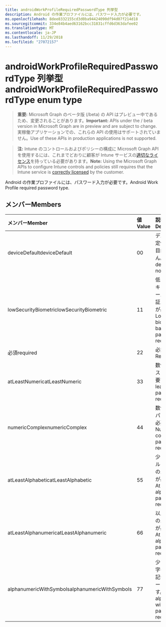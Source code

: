 ```yaml
---
title: androidWorkProfileRequiredPasswordType 列挙型
description: Android の作業プロファイルには、パスワード入力が必要です。
ms.openlocfilehash: 8dee8332155cd3d0ba94424090df94d07f214d18
ms.sourcegitcommit: 334e84b4aed63162bcc31831cffd6d363dafee02
ms.translationtype: MT
ms.contentlocale: ja-JP
ms.lasthandoff: 11/29/2018
ms.locfileid: "27072157"
---
```

# <a name="androidworkprofilerequiredpasswordtype-enum-type"></a><span data-ttu-id="366b7-103">androidWorkProfileRequiredPasswordType 列挙型</span><span class="sxs-lookup"><span data-stu-id="366b7-103">androidWorkProfileRequiredPasswordType enum type</span></span>

> <span data-ttu-id="366b7-104">**重要:** Microsoft Graph のベータ版 (/beta) の API はプレビュー中であるため、変更されることがあります。</span><span class="sxs-lookup"><span data-stu-id="366b7-104">**Important:** APIs under the / beta version in Microsoft Graph are in preview and are subject to change.</span></span> <span data-ttu-id="366b7-105">実稼働アプリケーションでの、これらの API の使用はサポートされていません。</span><span class="sxs-lookup"><span data-stu-id="366b7-105">Use of these APIs in production applications is not supported.</span></span>

> <span data-ttu-id="366b7-106">**注:** Intune のコントロールおよびポリシーの構成に Microsoft Graph API を使用するには、これまでどおりに顧客が Intune サービスの[適切なライセンス](https://go.microsoft.com/fwlink/?linkid=839381)を持っている必要があります。</span><span class="sxs-lookup"><span data-stu-id="366b7-106">**Note:** Using the Microsoft Graph APIs to configure Intune controls and policies still requires that the Intune service is [correctly licensed](https://go.microsoft.com/fwlink/?linkid=839381) by the customer.</span></span>

<span data-ttu-id="366b7-107">Android の作業プロファイルには、パスワード入力が必要です。</span><span class="sxs-lookup"><span data-stu-id="366b7-107">Android Work Profile required password type.</span></span>
## <a name="members"></a><span data-ttu-id="366b7-108">メンバー</span><span class="sxs-lookup"><span data-stu-id="366b7-108">Members</span></span>
|<span data-ttu-id="366b7-109">メンバー</span><span class="sxs-lookup"><span data-stu-id="366b7-109">Member</span></span>|<span data-ttu-id="366b7-110">値</span><span class="sxs-lookup"><span data-stu-id="366b7-110">Value</span></span>|<span data-ttu-id="366b7-111">説明</span><span class="sxs-lookup"><span data-stu-id="366b7-111">Description</span></span>|
|:---|:---|:---|
|<span data-ttu-id="366b7-112">deviceDefault</span><span class="sxs-lookup"><span data-stu-id="366b7-112">deviceDefault</span></span>|<span data-ttu-id="366b7-113">0</span><span class="sxs-lookup"><span data-stu-id="366b7-113">0</span></span>|<span data-ttu-id="366b7-114">デバイスの既定値でことを目的しません。</span><span class="sxs-lookup"><span data-stu-id="366b7-114">Device default value, no intent.</span></span>|
|<span data-ttu-id="366b7-115">lowSecurityBiometric</span><span class="sxs-lookup"><span data-stu-id="366b7-115">lowSecurityBiometric</span></span>|<span data-ttu-id="366b7-116">1</span><span class="sxs-lookup"><span data-stu-id="366b7-116">1</span></span>|<span data-ttu-id="366b7-117">低レベルのセキュリティ ベースの生体認証パスワードが必要です。</span><span class="sxs-lookup"><span data-stu-id="366b7-117">Low security biometrics based password required.</span></span>|
|<span data-ttu-id="366b7-118">必須</span><span class="sxs-lookup"><span data-stu-id="366b7-118">required</span></span>|<span data-ttu-id="366b7-119">2</span><span class="sxs-lookup"><span data-stu-id="366b7-119">2</span></span>|<span data-ttu-id="366b7-120">必須。</span><span class="sxs-lookup"><span data-stu-id="366b7-120">Required.</span></span>|
|<span data-ttu-id="366b7-121">atLeastNumeric</span><span class="sxs-lookup"><span data-stu-id="366b7-121">atLeastNumeric</span></span>|<span data-ttu-id="366b7-122">3</span><span class="sxs-lookup"><span data-stu-id="366b7-122">3</span></span>|<span data-ttu-id="366b7-123">数値以上のパスワードが必要です。</span><span class="sxs-lookup"><span data-stu-id="366b7-123">At least numeric password required.</span></span>|
|<span data-ttu-id="366b7-124">numericComplex</span><span class="sxs-lookup"><span data-stu-id="366b7-124">numericComplex</span></span>|<span data-ttu-id="366b7-125">4</span><span class="sxs-lookup"><span data-stu-id="366b7-125">4</span></span>|<span data-ttu-id="366b7-126">数値の複雑なパスワードが必要です。</span><span class="sxs-lookup"><span data-stu-id="366b7-126">Numeric complex password required.</span></span>|
|<span data-ttu-id="366b7-127">atLeastAlphabetic</span><span class="sxs-lookup"><span data-stu-id="366b7-127">atLeastAlphabetic</span></span>|<span data-ttu-id="366b7-128">5</span><span class="sxs-lookup"><span data-stu-id="366b7-128">5</span></span>|<span data-ttu-id="366b7-129">少なくともアルファベットのパスワードが必要です。</span><span class="sxs-lookup"><span data-stu-id="366b7-129">At least alphabetic password required.</span></span>|
|<span data-ttu-id="366b7-130">atLeastAlphanumeric</span><span class="sxs-lookup"><span data-stu-id="366b7-130">atLeastAlphanumeric</span></span>|<span data-ttu-id="366b7-131">6</span><span class="sxs-lookup"><span data-stu-id="366b7-131">6</span></span>|<span data-ttu-id="366b7-132">以上の英数字のパスワードが必要です。</span><span class="sxs-lookup"><span data-stu-id="366b7-132">At least alphanumeric password required.</span></span>|
|<span data-ttu-id="366b7-133">alphanumericWithSymbols</span><span class="sxs-lookup"><span data-stu-id="366b7-133">alphanumericWithSymbols</span></span>|<span data-ttu-id="366b7-134">7</span><span class="sxs-lookup"><span data-stu-id="366b7-134">7</span></span>|<span data-ttu-id="366b7-135">少なくとも文字の英数字の記号のパスワードが必要です。</span><span class="sxs-lookup"><span data-stu-id="366b7-135">At least alphanumeric with symbols password required.</span></span>|





